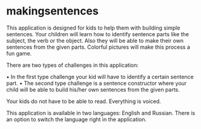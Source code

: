 # makingsentences

This application is designed for kids to help them with building simple sentences. Your children will learn how to identify sentence parts like the subject, the verb or the object. Also they will be able to make their own sentences from the given parts. Colorful pictures will make this process a fun game.

There are two types of challenges in this application:

• In the first type challenge your kid will have to identify a certain sentence part.
• The second type challenge is a sentence constructor where your child will be able to build his/her own sentences from the given parts.

Your kids do not have to be able to read. Everything is voiced.

This application is available in two languages: English and Russian. There is an option to switch the language right in the application.
